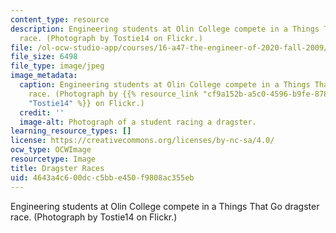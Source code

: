```yaml
---
content_type: resource
description: Engineering students at Olin College compete in a Things That Go dragster
  race. (Photograph by Tostie14 on Flickr.)
file: /ol-ocw-studio-app/courses/16-a47-the-engineer-of-2020-fall-2009/4643a4c600dcc5bbe450f9808ac355eb_16-a47f09-th.jpg
file_size: 6498
file_type: image/jpeg
image_metadata:
  caption: Engineering students at Olin College compete in a Things That Go dragster
    race. (Photograph by {{% resource_link "cf9a152b-a5c0-4596-b9fe-878a0550cf01"
    "Tostie14" %}} on Flickr.)
  credit: ''
  image-alt: Photograph of a student racing a dragster.
learning_resource_types: []
license: https://creativecommons.org/licenses/by-nc-sa/4.0/
ocw_type: OCWImage
resourcetype: Image
title: Dragster Races
uid: 4643a4c6-00dc-c5bb-e450-f9808ac355eb
---
```

Engineering students at Olin College compete in a Things That Go dragster race. (Photograph by Tostie14 on Flickr.)